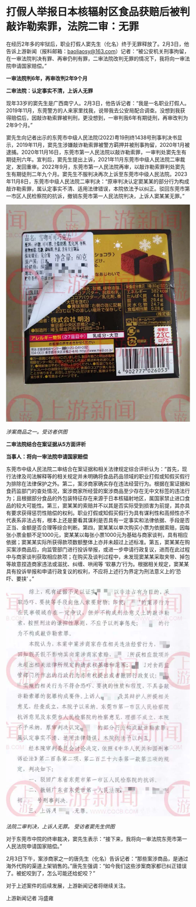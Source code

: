 # 打假人举报日本核辐射区食品获赔后被判敲诈勒索罪，法院二审：无罪

在经历2年多的牢狱后，职业打假人窦先生（化名）终于无罪释放了。2月3日，他告诉上游新闻（报料邮箱：baoliaosy@163.com）记者：“被公安机关刑事拘留，在一审法院判决有罪、再审仍判有罪，二审法院改判无罪的情况下，我将向一审法院申请国家赔偿。”

**一审法院判6年，再审改判2年9个月**

**二审法院：认定事实不清，上诉人无罪**

现年33岁的窦先生是广西南宁人。2月3日，他告诉记者：“我是一名职业打假人。2019年11月，东莞警方的人来家里找我，说带我去公安局配合调查。没想到我获得赔偿后，因敲诈勒索罪被判刑，更没想到，一审判我6年有期徒刑，再审改判为2年9个月。”

窦先生向记者出示的东莞市中级人民法院(2022)粤19刑终1438号刑事判决书显示，2019年11月，窦先生涉嫌敲诈勒索罪被警方羁押并被刑事拘留，2020年1月被逮捕。2020年11月16日，东莞市第一人民法院以敲诈勒索罪，一审判处窦先生有期徒刑六年。宣判后，窦先生提出上诉，2021年11月东莞市中级人民法院二审裁定，发回重审。2022年9月，东莞市第一人民法院再审，以敲诈勒索罪判处窦先生有期徒刑二年九个月。窦先生不服判决再次上诉至东莞市中级人民法院。2023年11月8日，东莞市中级人民法院二审判决：“原审判决认定窦某某的部分行为构成敲诈勒索罪，属认定事实不清、适用法律错误，本院依法予以纠正。驳回东莞市第一市区人民检察院的抗诉，撤销东莞市第一人民法院判决，上诉人窦某某无罪。”

![d5ef7251f0b9582c8139eea0e05892bf.jpg](https://raw.githubusercontent.com/qqhsx/qqnews_image/main/2024/02/03/打假人举报日本核辐射区食品获赔后被判敲诈勒索罪，法院二审：无罪/d5ef7251f0b9582c8139eea0e05892bf.jpg)

_涉案商品之一。受访者供图_

**二审法院结合在案证据从5方面评析**

**当事人：将向一审法院申请国家赔偿**

东莞市中级人民法院二审结合在案证据和相关法律规定综合评析认为：“首先，现行法律及司法解释等的相关规定并未明确将食品药品领域的职业打假或知假买假行为排除在法律保护之外。第二，案涉商家确实存在违法经营行为。根据在案证据和食药监部门的查处情况，案涉商家所经营的案涉商品至少存在无中文标签的违法行为；且根据部分食品的外包装特征存在来源于日本核辐射地区，属国家禁止进口食品的较大可能性。第三，窦某某的索赔并不以其是否实际受到损害为前提，其亦具有要求获得惩罚性赔偿的权利。职业打假或知假买假行为具有谋利性和高频性亦不代表系非法占有，根本上还是要看其谋利是否具有一定事实和法律依据、手段是否正当、金额是否合理等综合判断。第四，窦某某以单次购买小票为依据索赔，因每张小票金额不足1000元，窦某某以每张小票1000元为基础与商家谈判，具有相应依据；窦某某实际所获得款项数额整体上亦并未超过上述标准。第五，窦某某在购买案涉商品后，向监管部门进行投诉举报，或进一步申请行政复议，进而在此过程中与商家谈判获取相应款项；在购买及谈判过程中，未发现窦某某采取夹带、掉包等故意捏造商家违法或滋扰、纠缠、哄闹等
‘软暴力’行为。根据相关规定，窦某某具有投诉举报和申请行政复议的权利，不应将上述行为界定为刑法意义上的‘恐吓、要挟’ 。”

![5db6ac0162f10d6b0aa0ce2e638cca8c.jpg](https://raw.githubusercontent.com/qqhsx/qqnews_image/main/2024/02/03/打假人举报日本核辐射区食品获赔后被判敲诈勒索罪，法院二审：无罪/5db6ac0162f10d6b0aa0ce2e638cca8c.jpg)

_法院二审判决，上诉人无罪。 受访者窦先生供图_

对于东莞市中院的终审裁决，窦先生表示：“接下来，我将向一审法院东莞市第一人民法院申请国家赔偿。”

2月3日下午，案涉商家之一的唐先生（化名）告诉记者：“那些案涉商品，是通过海外代购的渠道上架销售的。”唐先生强调：“如今我们这些涉案商家都已纠正错误了。被蛇咬到了，怎么可能还给蛇咬？”

对于上述案件的后续发展，上游新闻记者将继续关注。

上游新闻记者 冯盛雍

